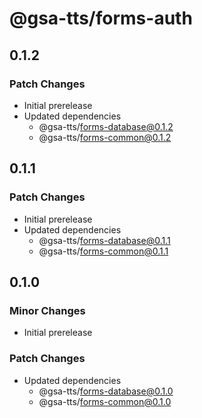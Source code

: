 # @gsa-tts/forms-auth

## 0.1.2

### Patch Changes

- Initial prerelease
- Updated dependencies
  - @gsa-tts/forms-database@0.1.2
  - @gsa-tts/forms-common@0.1.2

## 0.1.1

### Patch Changes

- Initial prerelease
- Updated dependencies
  - @gsa-tts/forms-database@0.1.1
  - @gsa-tts/forms-common@0.1.1

## 0.1.0

### Minor Changes

- Initial prerelease

### Patch Changes

- Updated dependencies
  - @gsa-tts/forms-database@0.1.0
  - @gsa-tts/forms-common@0.1.0
